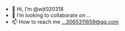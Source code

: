 - 👋 Hi, I’m @wjt020318
- 💞️ I’m looking to collaborate on ...
- 📫 How to reach me ...3065311659@qq.com

<!---
wjt020318/wjt020318 is a ✨ special ✨ repository because its `README.md` (this file) appears on your GitHub profile.
You can click the Preview link to take a look at your changes.
--->
